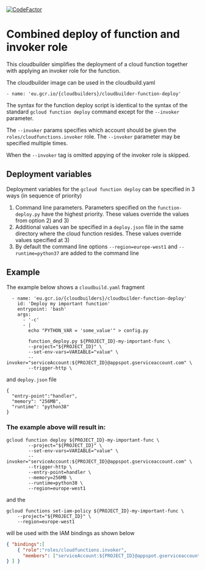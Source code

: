 [![CodeFactor](https://www.codefactor.io/repository/github/vwt-digital/cloudbuilder-function-deploy/badge)](https://www.codefactor.io/repository/github/vwt-digital/cloudbuilder-function-deploy)

# Combined deploy of function and invoker role

This cloudbuilder simplifies the deployment of a cloud function together with applying an invoker role for the function.

The cloudbuilder image can be used in the cloudbuild.yaml

`- name: 'eu.gcr.io/{cloudbuilders}/cloudbuilder-function-deploy'`

The syntax for the function deploy script is identical to the syntax of the standard `gcloud function deploy` command except for the `--invoker` parameter. 

The `--invoker` params specifies which account should be given the `roles/cloudfunctions.invoker` role. The `--invoker` parameter may be specified multiple times.

When the `--invoker` tag is omitted appying of the invoker role is skipped.



## Deployment variables

Deployment variables for the `gcloud function deploy` can be specified in 3 ways (in sequence of priority)
1.  Command line parameters. Parameters specified on the `function-deploy.py` have the highest priority. These values override the values from option 2) and 3)
2.  Additional values van be specified in a  `deploy.json` file in the same directory where the cloud function resides. These values override values specified at 3)
3.  By default the command line options `--region=europe-west1` and `--runtime=python37` are added to the command line

## Example
The example below shows a `cloudbuild.yaml` fragment
```
  - name: 'eu.gcr.io/{cloudbuilders}/cloudbuilder-function-deploy'
    id: 'Deploy my important function'
    entrypoint: 'bash'
    args:
      - '-c'
      - |
        echo "PYTHON_VAR = 'some_value'" > config.py
        
        function_deploy.py ${PROJECT_ID}-my-important-func \
        --project="${PROJECT_ID}" \
        --set-env-vars=VARIABLE="value" \
        --invoker="serviceAccount:${PROJECT_ID}@appspot.gserviceaccount.com" \
        --trigger-http \
```
and `deploy.json` file
 ```
{
   "entry-point":"handler",
   "memory": "256MB",
   "runtime": "python38"
}
```

### The example above will result in:
``` 
gcloud function deploy ${PROJECT_ID}-my-important-func \
        --project="${PROJECT_ID}" \
        --set-env-vars=VARIABLE="value" \
        --invoker="serviceAccount:${PROJECT_ID}@appspot.gserviceaccount.com" \
        --trigger-http \
        --entry-point=handler \
        --memory=256MB \
        --runtime=python38 \
        --region=europe-west1
```
and the 
```
gcloud functions set-iam-policy ${PROJECT_ID}-my-important-func \
	--project="${PROJECT_ID}" \
	--region=europe-west1
```
will be used with the IAM bindings as shown below
```json
{ "bindings":[
    { "role":"roles/cloudfunctions.invoker", 
      "members": ["serviceAccount:${PROJECT_ID}@appspot.gserviceaccount.com"]
} ] } 
```

